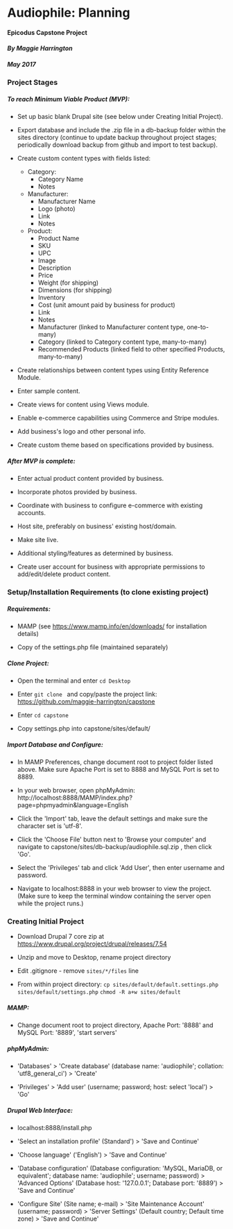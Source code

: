 # Audiophile: Planning

#### Epicodus Capstone Project

#### _By Maggie Harrington_
##### _May 2017_



### Project Stages

##### To reach Minimum Viable Product (MVP):

* Set up basic blank Drupal site (see below under Creating Initial Project).

* Export database and include the .zip file in a db-backup folder within the sites directory (continue to update backup throughout project stages; periodically download backup from github and import to test backup).

* Create custom content types with fields listed:
  * Category:
    * Category Name
    * Notes
  * Manufacturer:
    * Manufacturer Name
    * Logo (photo)
    * Link
    * Notes
  * Product:
    * Product Name
    * SKU
    * UPC
    * Image
    * Description
    * Price
    * Weight (for shipping)
    * Dimensions (for shipping)
    * Inventory
    * Cost (unit amount paid by business for product)
    * Link
    * Notes
    * Manufacturer (linked to Manufacturer content type, one-to-many)
    * Category (linked to Category content type, many-to-many)
    * Recommended Products (linked field to other specified Products, many-to-many)


* Create relationships between content types using Entity Reference Module.

* Enter sample content.

* Create views for content using Views module.

* Enable e-commerce capabilities using Commerce and Stripe modules.

* Add business's logo and other personal info.

* Create custom theme based on specifications provided by business.


##### After MVP is complete:

* Enter actual product content provided by business.

* Incorporate photos provided by business.

* Coordinate with business to configure e-commerce with existing accounts.

* Host site, preferably on business' existing host/domain.

* Make site live.

* Additional styling/features as determined by business.

* Create user account for business with appropriate permissions to add/edit/delete product content.



### Setup/Installation Requirements (to clone existing project)

##### Requirements:

* MAMP (see https://www.mamp.info/en/downloads/ for installation details)

* Copy of the settings.php file (maintained separately)

##### Clone Project:

* Open the terminal and enter `cd Desktop`

* Enter `git clone ` and copy/paste the project link: https://github.com/maggie-harrington/capstone

* Enter `cd capstone`

* Copy settings.php into capstone/sites/default/


##### Import Database and Configure:

* In MAMP Preferences, change document root to project folder listed above. Make sure Apache Port is set to 8888 and MySQL Port is set to 8889.

* In your web browser, open phpMyAdmin: http://localhost:8888/MAMP/index.php?page=phpmyadmin&language=English

* Click the 'Import' tab, leave the default settings and make sure the character set is 'utf-8'.

* Click the 'Choose File' button next to 'Browse your computer' and navigate to capstone/sites/db-backup/audiophile.sql.zip , then click 'Go'.

* Select the 'Privileges' tab and click 'Add User', then enter username and password.

* Navigate to localhost:8888 in your web browser to view the project. (Make sure to keep the terminal window containing the server open while the project runs.)



### Creating Initial Project

* Download Drupal 7 core zip at https://www.drupal.org/project/drupal/releases/7.54

* Unzip and move to Desktop, rename project directory

* Edit .gitignore - remove `sites/*/files` line

* From within project directory:
`cp sites/default/default.settings.php sites/default/settings.php`
`chmod -R a+w sites/default`

##### MAMP:

* Change document root to project directory, Apache Port: '8888' and MySQL Port: '8889', 'start servers'

##### phpMyAdmin:

* 'Databases' > 'Create database' (database name: 'audiophile'; collation: 'utf8_general_ci') > 'Create'

* 'Privileges' > 'Add user' (username; password; host: select 'local') > 'Go'

##### Drupal Web Interface:

* localhost:8888/install.php

* 'Select an installation profile' (Standard') > 'Save and Continue'

* 'Choose language' ('English') > 'Save and Continue'

* 'Database configuration' (Database configuration: 'MySQL, MariaDB, or equivalent'; database name: 'audiophile'; username; password) > 'Advanced Options' (Database host: '127.0.0.1'; Database port: '8889') > 'Save and Continue'

* 'Configure Site' (Site name; e-mail) > 'Site Maintenance Account' (username; password) > 'Server Settings' (Default country; Default time zone) > 'Save and Continue'
